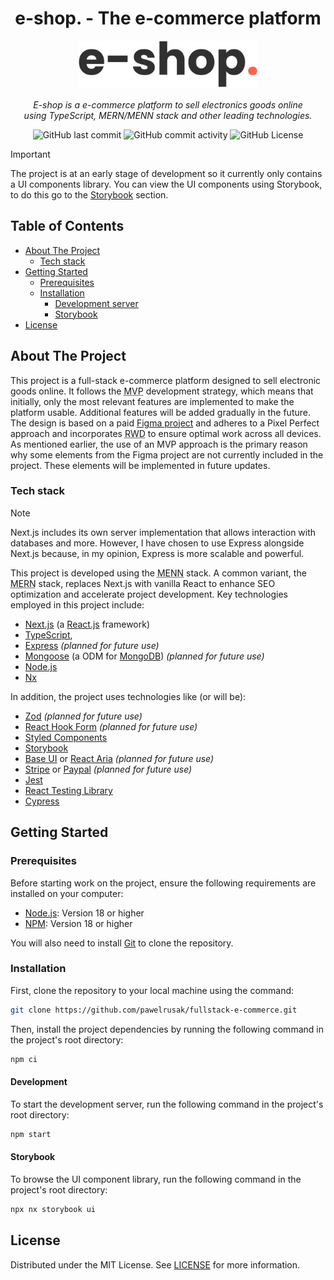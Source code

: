 <h1 align="center">e-shop. - The e-commerce platform</h1>

<p align="center">
  <picture>
    <source media="(prefers-color-scheme: dark)" srcset="./docs/assets/logo-light.svg" width="286" height="74">
    <img alt="e-shop" src="./docs/assets/logo-dark.svg" width="286" height="74">
  </picture>
  <br />
  <br />
  <em>E-shop is a e-commerce platform to sell electronics goods online
  <br /> using TypeScript, MERN/MENN stack and other leading technologies.</em>
  <br />  
</p>

<p align="center">
  <img src="https://img.shields.io/github/last-commit/pawelrusak/fullstack-e-commerce?style=flat-square" alt="GitHub last commit" />
  <img src="https://img.shields.io/github/commit-activity/w/pawelrusak/fullstack-e-commerce?style=flat-square" alt="GitHub commit activity" />
  <img src="https://img.shields.io/github/license/pawelrusak/fullstack-e-commerce?style=flat-square" alt="GitHub License" />
  <br />
</p>

> [!IMPORTANT]
> The project is at an early stage of development so it currently only contains a UI components library.
> You can view the UI components using Storybook, to do this go to the [Storybook](#storybook) section.

## Table of Contents

- [About The Project](#about-the-project)
  - [Tech stack](#tech-stack)
- [Getting Started](#getting-started)
  - [Prerequisites](#prerequisites)
  - [Installation](#installation)
    - [Development server](#development-server)
    - [Storybook](#storybook)
- [License](#license)

## About The Project

This project is a full-stack e-commerce platform designed to sell electronic goods online. It follows the <abbr title="Minimum Viable Product">MVP</abbr> development strategy, which means that initially, only the most relevant features are implemented to make the platform usable. Additional features will be added gradually in the future. The design is based on a paid [Figma project](https://www.creativefabrica.com/pl/product/e-shop-e-commerce-website-design-ui/) and adheres to a Pixel Perfect approach and incorporates <abbr title="Responsive Web Design">RWD</abbr> to ensure optimal work across all devices. As mentioned earlier, the use of an MVP approach is the primary reason why some elements from the Figma project are not currently included in the project. These elements will be implemented in future updates.

### Tech stack

> [!NOTE]
> Next.js includes its own server implementation that allows interaction with databases and more. However, I have chosen to use Express alongside Next.js because, in my opinion, Express is more scalable and powerful.

This project is developed using the <abbr title="MongoDB, Express.js, Next.js, and Node.js JavaScript software stack">MENN</abbr> stack. A common variant, the <abbr title="MongoDB, Express.js, React.js, and Node.js JavaScript software stack">MERN</abbr> stack, replaces Next.js with vanilla React to enhance SEO optimization and accelerate project development. Key technologies employed in this project include:

- [Next.js](https://nextjs.org/) (a [React.js](https://reactjs.org/) framework)
- [TypeScript](https://www.typescriptlang.org/),
- [Express](https://expressjs.com/) _(planned for future use)_
- [Mongoose](https://mongoosejs.com/) (a ODM for [MongoDB](https://www.mongodb.com/)) _(planned for future use)_
- [Node.js](https://nodejs.org/)
- [Nx](https://nx.dev/)

In addition, the project uses technologies like (or will be):

- [Zod](https://zod.dev/) _(planned for future use)_
- [React Hook Form](https://react-hook-form.com/) _(planned for future use)_
- [Styled Components](https://styled-components.com/)
- [Storybook](https://storybook.js.org/)
- [Base UI](https://mui.com/base-ui/) or [React Aria](https://react-spectrum.adobe.com/react-aria/) _(planned for future use)_
- [Stripe](https://stripe.com/) or [Paypal](https://www.paypal.com/) _(planned for future use)_
- [Jest](https://jestjs.io/)
- [React Testing Library](https://testing-library.com/docs/react-testing-library/intro/)
- [Cypress](https://www.cypress.io/)

## Getting Started

### Prerequisites

Before starting work on the project, ensure the following requirements are installed on your computer:

- [Node.js](https://nodejs.org/): Version 18 or higher
- [NPM](https://www.npmjs.com/): Version 18 or higher

You will also need to install [Git](https://github.com/git-guides/install-git) to clone the repository.

### Installation

First, clone the repository to your local machine using the command:

```bash
git clone https://github.com/pawelrusak/fullstack-e-commerce.git
```

Then, install the project dependencies by running the following command in the project's root directory:

```bash
npm ci
```

#### Development

To start the development server, run the following command in the project's root directory:

```bash
npm start
```

#### Storybook

To browse the UI component library, run the following command in the project's root directory:

```bash
npx nx storybook ui
```

## License

Distributed under the MIT License. See [LICENSE](./LICENSE) for more information.
